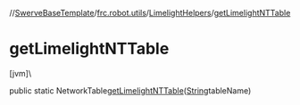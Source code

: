 //[SwerveBaseTemplate](../../../index.md)/[frc.robot.utils](../index.md)/[LimelightHelpers](index.md)/[getLimelightNTTable](get-limelight-n-t-table.md)

# getLimelightNTTable

[jvm]\

public static NetworkTable[getLimelightNTTable](get-limelight-n-t-table.md)([String](https://docs.oracle.com/javase/8/docs/api/java/lang/String.html)tableName)
